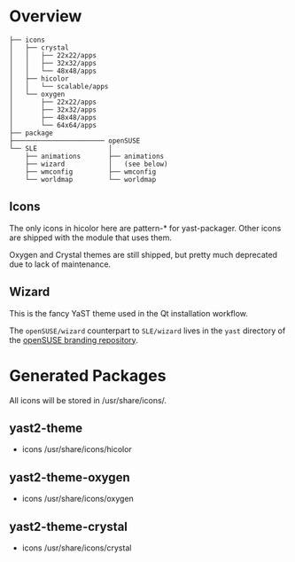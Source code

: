 Overview
========

    ├── icons
    │   ├── crystal
    │   │   ├── 22x22/apps
    │   │   ├── 32x32/apps
    │   │   └── 48x48/apps
    │   ├── hicolor
    │   │   └── scalable/apps
    │   └── oxygen
    │       ├── 22x22/apps
    │       ├── 32x32/apps
    │       ├── 48x48/apps
    │       └── 64x64/apps
    ├── package
    ├─────────────────────── openSUSE
    └── SLE                  │
        ├── animations       ├── animations
        ├── wizard           │   (see below)
        ├── wmconfig         ├── wmconfig
        └── worldmap         └── worldmap

Icons
-----

The only icons in hicolor here are pattern-* for yast-packager. Other icons are
shipped with the module that uses them.

Oxygen and Crystal themes are still shipped, but pretty much deprecated due to
lack of maintenance.

Wizard
------

This is the fancy YaST theme used in the Qt installation workflow.

The `openSUSE/wizard` counterpart to `SLE/wizard` lives
in the `yast` directory of the [openSUSE branding repository][branding].

[branding]: https://github.com/openSUSE/branding/tree/leap-15.1/yast

Generated Packages
==================
All icons will be stored in /usr/share/icons/.

yast2-theme
---------------
- icons /usr/share/icons/hicolor

yast2-theme-oxygen
-----------------------
- icons /usr/share/icons/oxygen

yast2-theme-crystal
-----------------------
- icons /usr/share/icons/crystal
